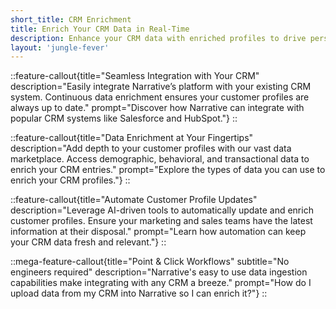 ```yaml
---
short_title: CRM Enrichment
title: Enrich Your CRM Data in Real-Time
description: Enhance your CRM data with enriched profiles to drive personalized marketing, sales, and customer service interactions.
layout: 'jungle-fever'
---
```


::feature-callout{title="Seamless Integration with Your CRM" description="Easily integrate Narrative’s platform with your existing CRM system. Continuous data enrichment ensures your customer profiles are always up to date." prompt="Discover how Narrative can integrate with popular CRM systems like Salesforce and HubSpot."}
::

::feature-callout{title="Data Enrichment at Your Fingertips" description="Add depth to your customer profiles with our vast data marketplace. Access demographic, behavioral, and transactional data to enrich your CRM entries." prompt="Explore the types of data you can use to enrich your CRM profiles."}
::

::feature-callout{title="Automate Customer Profile Updates" description="Leverage AI-driven tools to automatically update and enrich customer profiles. Ensure your marketing and sales teams have the latest information at their disposal." prompt="Learn how automation can keep your CRM data fresh and relevant."}
::

::mega-feature-callout{title="Point & Click Workflows" subtitle="No engineers required" description="Narrative's easy to use data ingestion capabilities make integrating with any CRM a breeze." prompt="How do I upload data from my CRM into Narrative so I can enrich it?"}
::

